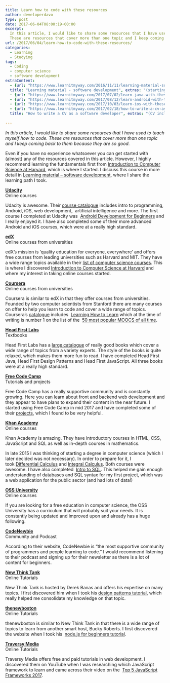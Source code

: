 ```yaml
---
title: Learn how to code with these resources
author: developerdavo
type: post
date: 2017-06-04T08:00:19+00:00
excerpt: 
  In this article, I would like to share some resources that I have used to teach myself how to code. 
  These are resources that cover more than one topic and I keep coming back to them because they are so good.
url: /2017/06/04/learn-how-to-code-with-these-resources/
categories:
  - Learning
  - Studying
tags:
  - Coding
  - computer science
  - software development
extraContent:
  - {url: "https://www.learnitmyway.com/2016/11/11/learning-material-software-development/", 
  title: "Learning material - software development", extras: "(starting with Intro to CS)"}
  - {url: "https://www.learnitmyway.com/2017/07/02/learn-java-with-these-resources/", title: "Learn Java with these resources"}
  - {url: "https://www.learnitmyway.com/2017/08/12/learn-android-with-these-resources/", title: "Learn Android with these resources"}
  - {url: "https://www.learnitmyway.com/2017/10/03/learn-ios-with-these-resources/", title: "Learn iOS with these resources"}
  - {url: "https://www.learnitmyway.com/2017/02/18/how-to-write-a-cv-as-a-software-developer/", 
  title: "How to write a CV as a software developer", extras: "(CV included)"}
  
---
```

_In this article, I would like to share some resources that I have used to teach myself how to code. 
These are resources that cover more than one topic and I keep coming back to them because they are so good._

Even if you have no experience whatsoever you can get started with (almost) any of the resources covered in this 
article. However, I highly recommend learning the fundamentals first from <a href="https://cs50.harvard.edu/" 
target="_blank" rel="noopener">Introduction to Computer Science at Harvard</a>, 
which is where I started. I discuss this course in more detail in 
<a href="https://www.learnitmyway.com/2016/11/11/learning-material-software-development/" target="_blank" 
rel="noopener">Learning material &#8211; software development</a>, where I share the learning path I took.

**<a href="https://www.udacity.com/" target="_blank" rel="noopener">Udacity</a>**  
Online courses

Udacity is awesome. Their <a href="https://www.udacity.com/courses/all" target="_blank" 
rel="noopener">course catalogue</a> includes intro to programming, Android, iOS, web development, 
artificial intelligence and more. The first course I completed at Udacity was 
<a href="https://www.udacity.com/course/android-development-for-beginners--ud837" target="_blank" 
rel="noopener">Android Development for Beginners</a>
and I really enjoyed it. I have also completed some of their more advanced Android and iOS courses, 
which were at a really high standard.

**<a href="https://www.edx.org/" target="_blank" rel="noopener">edX</a>**  
Online courses from universities

edX&#8217;s mission is &#8216;quality education for everyone, everywhere&#8217; and offers free courses from 
leading universities such as Harvard and MIT. They have a wide range topics available in their 
<a href="https://www.edx.org/course/?course=all&subject=Computer%20Science" target="_blank" 
rel="noopener">list of computer science courses</a>. 
This is where I discovered <a href="https://cs50.harvard.edu/" target="_blank" 
rel="noopener">Introduction to Computer Science at Harvard</a>
and where my interest in taking online courses started.

**<a href="https://www.coursera.org/" target="_blank" rel="noopener">Coursera</a>**  
Online courses from universities

Coursera is similar to edX in that they offer courses from universities. 
Founded by two computer scientists from Stanford there are many courses on offer to help you learn to code 
and cover a wide range of topics. Coursera&#8217;s <a href="https://www.coursera.org/browse?languages=en" 
target="_blank" rel="noopener">catalogue</a> includes 
<a href="https://www.coursera.org/learn/learning-how-to-learn" target="_blank" 
rel="noopener">Learning How to Learn</a>
which at the time of writing is number 1 on the list of the 
<a href="http://www.onlinecoursereport.com/the-50-most-popular-moocs-of-all-time/" target="_blank" 
rel="noopener">50 most popular MOOCS of all time</a>.

**<a href="http://www.headfirstlabs.com/" target="_blank" rel="noopener">Head First Labs</a>**  
Textbooks

Head First Labs has a <a href="https://www.safaribooksonline.com/library/publisher/oreilly-media-inc/" target="_blank" 
rel="noopener">large catalogue</a> of really good books 
which cover a wide range of topics from a variety experts. 
The style of the books is quite relaxed, 
which makes them more fun to read. I have completed Head First Java, Head First Design Patterns and 
Head First JavaScript. All three books were at a really high standard.

**<a href="https://www.freecodecamp.org" target="_blank" rel="noopener">Free Code Camp</a>**  
Tutorials and projects

Free Code Camp has a really supportive community and is constantly growing. 
Here you can learn about front and backend web development and they appear to have plans to expand their content 
in the near future. I started using Free Code Camp in mid 2017 and have completed some of their 
<a href="https://www.freecodecamp.org/developerdavo" target="_blank" rel="noopener">projects</a>, 
which I found to be very helpful.

**<a href="https://www.khanacademy.org/" target="_blank" rel="noopener">Khan Academy</a>**  
Online courses

Khan Academy is amazing. 
They have introductory courses in HTML, CSS, JavaScript and SQL as well as in-depth courses in mathematics.

In late 2015 I was thinking of starting a degree in computer science (which I later decided was not necessary). 
In order to prepare for it, I took <a href="https://www.khanacademy.org/math/differential-calculus" target="_blank" 
rel="noopener">Differential Calculus</a> and 
<a href="https://www.khanacademy.org/math/integral-calculus" target="_blank" 
rel="noopener">Integral Calculus</a>. Both courses were awesome. 
I have also completed 
<a href="https://www.khanacademy.org/computing/computer-programming/sql" target="_blank" 
rel="noopener">Intro to SQL</a>. 
This helped me gain enough understanding of databases and SQL syntax for my first project, 
which was a web application for the public sector (and had lots of data!)

**<a href="https://github.com/open-source-society/computer-science" target="_blank" rel="noopener">OSS University</a>**  
Online courses

If you are looking for a free education in computer science, 
the OSS University has a curriculum that will probably suit your needs. 
It is constantly being updated and improved upon and already has a huge following.

**<a href="https://www.codenewbie.org/" target="_blank" rel="noopener">CodeNewbie</a>**  
Community and Podcast

According to their website, 
CodeNewbie is &#8220;the most supportive community of programmers and people learning to code.&#8221; 
I would recommend listening to their podcast and signing up for their newsletter 
as there is a lot of content for beginners.

**<a href="http://www.newthinktank.com/" target="_blank" rel="noopener">New Think Tank</a>**  
Online Tutorials

New Think Tank is hosted by Derek Banas and offers his expertise on many topics. 
I first discovered him when I took his 
<a href="http://www.newthinktank.com/videos/design-patterns-tutorial/" target="_blank" 
rel="noopener">design patterns tutorial</a>, 
which really helped me consolidate my knowledge on that topic.

**<a href="https://thenewboston.com/" target="_blank" rel="noopener">thenewboston</a>**  
Online Tutorials

thenewboston is similar to New Think Tank in that there is a wide range of topics to learn from another smart host, 
Bucky Roberts. I first discovered the website when I took his 
<a href="https://thenewboston.com/videos.php?cat=355" target="_blank" rel="noopener">node.js for beginners tutorial</a>.

**<a href="http://www.traversymedia.com/" target="_blank" rel="noopener">Traversy Media</a>**  
Online Tutorials

Traversy Media offers free and paid tutorials in web development. 
I discovered them on YouTube when I was researching which JavaScript framework to learn 
and came across their video on the  <a href="https://www.youtube.com/watch?v=_vL8s5ayuFk" target="_blank" 
rel="noopener">Top 5 JavaScript Frameworks 2017</a>.
